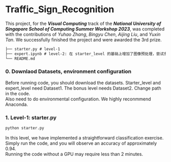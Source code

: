 # Traffic_Sign_Recognition

This project, for the ***Visual Computing*** track of the ***National University of Singapore School of Computing Summer Workshop 2023***, was completed with the contributions of *Yuhao Zhang*, *Bingyu Chen*, *Aijing Liu*, and *Yuxin Tan*. We successfully finished the project and were awarded the 3rd prize.

```markdown
├── starter.py # level-1
├── expert.ipynb # level-2: 在 starter_level 的基础上增加了图像预处理，尝试多种特征提取方式和分类器.
└── README.md
```

### 0. Downlaod Datasets, environment configuration
Before running code, you should download the datasets. Starter_level and expert_level need Dataset1. The bonus level needs Dataset2. 
Change path in the code.        
Also need to do environmental configuration. We highly reconmmend Anaconda.

### 1. Level-1: starter.py
```markdown
python starter.py
```
In this level, we have implemented a straightforward classification exercise.     
Simply run the code, and you will observe an accuracy of approximately 0.94.          
Running the code without a GPU may require less than 2 minutes.

